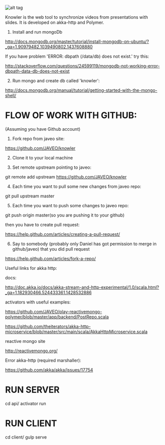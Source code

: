 ![alt tag](https://raw.github.com/JAVEO/knowler/master/docs/img/knowler.png)

Knowler is the web tool to synchronize videos from presentations with slides. It is developed on akka-http and Polymer.

1. Install and run mongoDb

http://docs.mongodb.org/master/tutorial/install-mongodb-on-ubuntu/?_ga=1.90979482.1039490802.1437608880

If you have problem 'ERROR: dbpath (/data/db) does not exist.' try this:

http://stackoverflow.com/questions/24599119/mongodb-not-working-error-dbpath-data-db-does-not-exist

2. Run mongo and create db called 'knowler':

http://docs.mongodb.org/manual/tutorial/getting-started-with-the-mongo-shell/

FLOW OF WORK WITH GITHUB:
=========================

(Assuming you have Github account)

1. Fork repo from javeo site:

https://github.com/JAVEO/knowler

2. Clone it to your local machine

3. Set remote upstream pointing to javeo:

git remote add upstream https://github.com/JAVEO/knowler

4. Each time you want to pull some new changes from javeo repo:

git pull upstream master

5. Each time you want to push some changes to javeo repo:

git push origin master(so you are pushing it to your github)

then you have to create pull request:

https://help.github.com/articles/creating-a-pull-request/

6. Say to somebody (probably only Daniel has got permission to merge in github/javeo) that you did pull request

https://help.github.com/articles/fork-a-repo/

Useful links for akka http:

docs:

http://doc.akka.io/docs/akka-stream-and-http-experimental/1.0/scala.html?_ga=1.182930466.524433361.1428532886

activators with useful examples:

https://github.com/JAVEO/play-reactivemongo-polymer/blob/master/app/backend/PostRepo.scala

https://github.com/theiterators/akka-http-microservice/blob/master/src/main/scala/AkkaHttpMicroservice.scala

reactive mongo site

http://reactivemongo.org/

Error akka-http (required marshaller):

https://github.com/akka/akka/issues/17754


RUN SERVER
===============
cd api/
activator run

RUN CLIENT
==============
cd client/
gulp serve
